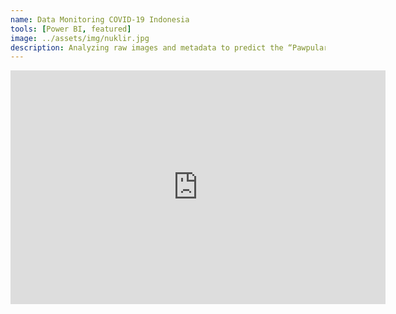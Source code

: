 ```yaml
---
name: Data Monitoring COVID-19 Indonesia
tools: [Power BI, featured]
image: ../assets/img/nuklir.jpg
description: Analyzing raw images and metadata to predict the “Pawpularity” of pet photos.
---
```

<div class="row">
<iframe title="Covid19_Dashboard_Indo_krisbimantara" width="600" height="373.5" src="https://app.powerbi.com/view?r=eyJrIjoiMTA0YzJiNDYtZmFiZi00MjU4LTkzZGMtNGQ2ZThiNTdkODk2IiwidCI6ImQ3Yjk1ZWM0LTlhN2YtNDI2MC1iMmUzLWViNTNmMGFjODQwMSIsImMiOjEwfQ%3D%3D&pageName=ReportSection" frameborder="0" allowFullScreen="true"></iframe>
</div>
